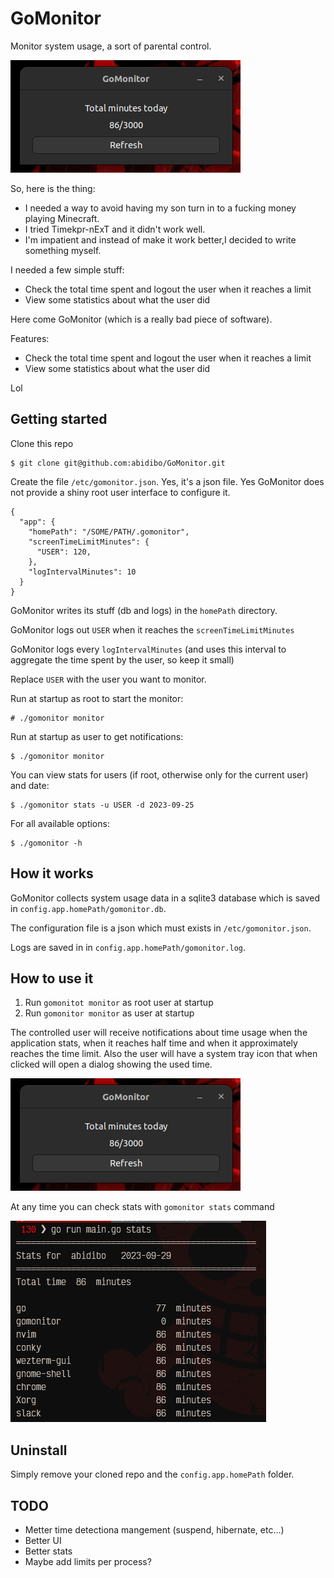 # GoMonitor

Monitor system usage, a sort of parental control.

![ui](ui.png "GoMonitor UI")

So, here is the thing:

- I needed a way to avoid having my son turn in to a fucking money playing Minecraft.
- I tried Timekpr-nExT and it didn't work well.
- I'm impatient and instead of make it work better,I decided to write something myself.

I needed a few simple stuff:

- Check the total time spent and logout the user when it reaches a limit
- View some statistics about what the user did

Here come GoMonitor (which is a really bad piece of software).

Features:

- Check the total time spent and logout the user when it reaches a limit
- View some statistics about what the user did

Lol

## Getting started

Clone this repo

```
$ git clone git@github.com:abidibo/GoMonitor.git
```

Create the file `/etc/gomonitor.json`. Yes, it's a json file. Yes GoMonitor does not provide a shiny root user interface to configure it.

```
{
  "app": {
    "homePath": "/SOME/PATH/.gomonitor",
    "screenTimeLimitMinutes": {
      "USER": 120,
    },
    "logIntervalMinutes": 10
  }
}
```

GoMonitor writes its stuff (db and logs) in the `homePath` directory.

GoMonitor logs out `USER` when it reaches the `screenTimeLimitMinutes`

GoMonitor logs every `logIntervalMinutes` (and uses this interval to aggregate the time spent by the user, so keep it small)

Replace `USER` with the user you want to monitor.

Run at startup as root to start the monitor:
```
# ./gomonitor monitor
```

Run at startup as user to get notifications:
```
$ ./gomonitor monitor
```

You can view stats for users (if root, otherwise only for the current user) and date:

```
$ ./gomonitor stats -u USER -d 2023-09-25
```

For all available options:
```
$ ./gomonitor -h
```

## How it works

GoMonitor collects system usage data in a sqlite3 database which is saved in `config.app.homePath/gomonitor.db`.

The configuration file is a json which must exists in `/etc/gomonitor.json`.

Logs are saved in in `config.app.homePath/gomonitor.log`.

## How to use it

1. Run `gomonitot monitor` as root user at startup
2. Run `gomonitor monitor` as user at startup

The controlled user will receive notifications about time usage when the application stats, when it reaches half time and when it approximately reaches the time limit.
Also the user will have a system tray icon that when clicked will open a dialog showing the used time.

![ui](ui.png "GoMonitor UI")

At any time you can check stats with `gomonitor stats` command

![stats](stats.png "GoMonitor Stats")

## Uninstall

Simply remove your cloned repo and the `config.app.homePath` folder.

## TODO
- Metter time detectiona mangement (suspend, hibernate, etc...)
- Better UI
- Better stats
- Maybe add limits per process? 
